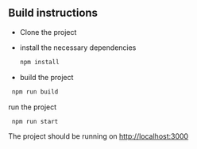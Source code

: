 ## Build instructions

- Clone the project

- install the necessary dependencies
  ```bash
  npm install
  ```
- build the project

```bash
 npm run build
```

run the project

```bash
 npm run start
```

The project should be running on [http://localhost:3000](http://localhost:3000)
